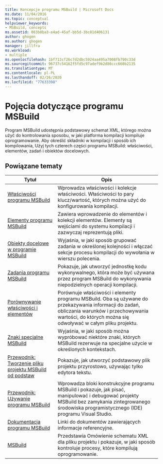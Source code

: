 ```yaml
---
title: Koncepcje programu MSBuild | Microsoft Docs
ms.date: 11/04/2016
ms.topic: conceptual
helpviewer_keywords:
- MSBuild, concepts
ms.assetid: 083b8ba3-e4ad-45af-bb5d-3bc81d406131
author: ghogen
ms.author: ghogen
manager: jillfra
ms.workload:
- multiple
ms.openlocfilehash: 1bf712cf26c7d2dbc5924aa495a7008fb790c33d
ms.sourcegitcommit: 96737c54162f5fd5c97adef9b2d86ccc660b2135
ms.translationtype: MT
ms.contentlocale: pl-PL
ms.lasthandoff: 02/26/2020
ms.locfileid: "77633398"
---
```

# <a name="msbuild-concepts"></a>Pojęcia dotyczące programu MSBuild

Program MSBuild udostępnia podstawowy schemat XML, którego można użyć do kontrolowania sposobu, w jaki platforma kompilacji kompiluje oprogramowanie. Aby określić składniki w kompilacji i sposób ich kompilowania, Użyj tych czterech części programu MSBuild: właściwości, elementów, zadań i obiektów docelowych.

## <a name="related-topics"></a>Powiązane tematy

| Tytuł | Opis |
| - | - |
| [Właściwości programu MSBuild](../msbuild/msbuild-properties.md) | Wprowadza właściwości i kolekcje właściwości. Właściwości to pary klucz/wartość, których można użyć do konfigurowania kompilacji. |
| [Elementy programu MSBuild](../msbuild/msbuild-items.md) | Zawiera wprowadzenie do elementów i kolekcji elementów. Elementy są wejściami do systemu kompilacji i zazwyczaj reprezentują pliki. |
| [Obiekty docelowe w programie MSBuild](../msbuild/msbuild-targets.md) | Wyjaśnia, w jaki sposób grupować zadania w określonej kolejności i włączać sekcje procesu kompilacji do wywołania w wierszu polecenia. |
| [Zadania programu MSBuild](../msbuild/msbuild-tasks.md) | Pokazuje, jak utworzyć jednostkę kodu wykonywalnego, która może być używana przez program MSBuild do wykonywania niepodzielnych operacji kompilacji. |
| [Porównywanie właściwości i elementów](../msbuild/comparing-properties-and-items.md) | Porównuje właściwości i elementy programu MSBuild. Oba są używane do przekazywania informacji do zadań, obliczania warunków i przechowywania wartości, do których można się odwoływać w całym pliku projektu. |
| [Znaki specjalne MSBuild](../msbuild/msbuild-special-characters.md) | Wyjaśnia, w jaki sposób można wypróbować niektóre znaki, których MSBuild rezerwuje na specjalne użycie w określonych kontekstach. |
| [Przewodnik: Tworzenie pliku projektu MSBuild od podstaw](../msbuild/walkthrough-creating-an-msbuild-project-file-from-scratch.md) | Pokazuje, jak utworzyć podstawowy plik projektu przyrostowo, używając tylko edytora tekstu. |
| [Przewodnik: Używanie programu MSBuild](../msbuild/walkthrough-using-msbuild.md) | Wprowadza bloki konstrukcyjne programu MSBuild i pokazuje, jak pisać, manipulować i debugować projekty MSBuild bez zamykania zintegrowanego środowiska programistycznego (IDE) programu Visual Studio. |
| [Dokumentacja programu MSBuild](../msbuild/msbuild-reference.md) | Linki do dokumentów zawierających informacje referencyjne. |
| [MSBuild](../msbuild/msbuild.md) | Przedstawia Omówienie schematu XML dla pliku projektu i pokazuje, w jaki sposób kontroluje procesy, które kompilują oprogramowanie. |
